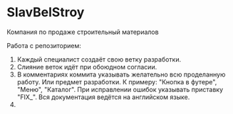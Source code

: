 # SlavBelStroy
Компания по продаже строительный материалов

Работа с репозиторием:
1. Каждый специалист создаёт свою ветку разработки.
2. Слияние веток идёт при обоюдном согласии.
3. В комментариях коммита указывать желательно всю проделанную работу. Или предмет разработки. К примеру: "Кнопка в футере", "Меню", "Каталог". При исправлении ошибок указывать приставку "FIX_". Вся документация ведётся на английском языке.
4. 
